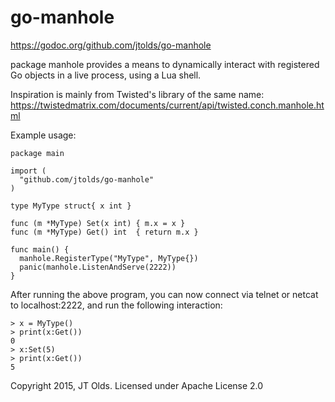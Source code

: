 # go-manhole

https://godoc.org/github.com/jtolds/go-manhole

package manhole provides a means to dynamically interact with registered Go
objects in a live process, using a Lua shell.

Inspiration is mainly from Twisted's library of the same name:
https://twistedmatrix.com/documents/current/api/twisted.conch.manhole.html

Example usage:

```
package main

import (
  "github.com/jtolds/go-manhole"
)

type MyType struct{ x int }

func (m *MyType) Set(x int) { m.x = x }
func (m *MyType) Get() int  { return m.x }

func main() {
  manhole.RegisterType("MyType", MyType{})
  panic(manhole.ListenAndServe(2222))
}
```

After running the above program, you can now connect via telnet or netcat
to localhost:2222, and run the following interaction:

```
> x = MyType()
> print(x:Get())
0
> x:Set(5)
> print(x:Get())
5
```

Copyright 2015, JT Olds. Licensed under Apache License 2.0
